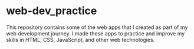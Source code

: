 # web-dev_practice
This repository contains some of the web apps that I created as part of my web development journey. I made these apps to practice and improve my skills in HTML, CSS, JavaScript, and other web technologies.

